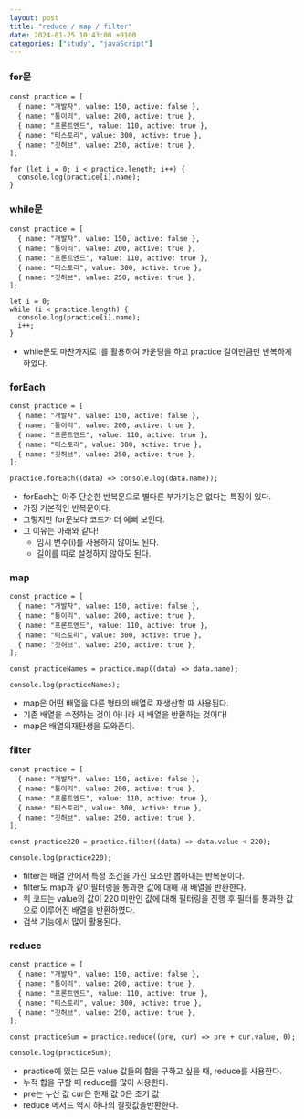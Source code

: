 ```yaml
---
layout: post
title: "reduce / map / filter"
date: 2024-01-25 10:43:00 +0100
categories: ["study", "javaScript"]
---
```


### for문

```
const practice = [
  { name: "개발자", value: 150, active: false },
  { name: "퉁이리", value: 200, active: true },
  { name: "프론트엔드", value: 110, active: true },
  { name: "티스토리", value: 300, active: true },
  { name: "깃허브", value: 250, active: true },
];

for (let i = 0; i < practice.length; i++) {
  console.log(practice[i].name);
}
```

### while문

```
const practice = [
  { name: "개발자", value: 150, active: false },
  { name: "퉁이리", value: 200, active: true },
  { name: "프론트엔드", value: 110, active: true },
  { name: "티스토리", value: 300, active: true },
  { name: "깃허브", value: 250, active: true },
];

let i = 0;
while (i < practice.length) {
  console.log(practice[i].name);
  i++;
}
```

- while문도 마찬가지로 i를 활용하여 카운팅을 하고 practice 길이만큼만 반복하게 하였다.

### forEach

```
const practice = [
  { name: "개발자", value: 150, active: false },
  { name: "퉁이리", value: 200, active: true },
  { name: "프론트엔드", value: 110, active: true },
  { name: "티스토리", value: 300, active: true },
  { name: "깃허브", value: 250, active: true },
];

practice.forEach((data) => console.log(data.name));
```

- forEach는 아주 단순한 반복문으로 별다른 부가기능은 없다는 특징이 있다.
- 가장 기본적인 반복문이다.
- 그렇지만 for문보다 코드가 더 예뻐 보인다.
- 그 이유는 아래와 같다!
  - 임시 변수(i)를 사용하지 않아도 된다.
  - 길이를 따로 설정하지 않아도 된다.

### map

```
const practice = [
  { name: "개발자", value: 150, active: false },
  { name: "퉁이리", value: 200, active: true },
  { name: "프론트엔드", value: 110, active: true },
  { name: "티스토리", value: 300, active: true },
  { name: "깃허브", value: 250, active: true },
];

const practiceNames = practice.map((data) => data.name);

console.log(practiceNames);
```

- map은 어떤 배열을 다른 형태의 배열로 재생산할 때 사용된다.
- 기존 배열을 수정하는 것이 아니라 새 배열을 반환하는 것이다!
- map은 배열의재탄생을 도와준다.

### filter

```
const practice = [
  { name: "개발자", value: 150, active: false },
  { name: "퉁이리", value: 200, active: true },
  { name: "프론트엔드", value: 110, active: true },
  { name: "티스토리", value: 300, active: true },
  { name: "깃허브", value: 250, active: true },
];

const practice220 = practice.filter((data) => data.value < 220);

console.log(practice220);
```

- filter는 배열 안에서 특정 조건을 가진 요소만 뽑아내는 반복문이다.
- filter도 map과 같이필터링을 통과한 값에 대해 새 배열을 반환한다.
- 위 코드는 value의 값이 220 미만인 값에 대해 필터링을 진행 후 필터를 통과한 값으로 이루어진 배열을 반환하였다.
- 검색 기능에서 많이 활용된다.

### reduce

```
const practice = [
  { name: "개발자", value: 150, active: false },
  { name: "퉁이리", value: 200, active: true },
  { name: "프론트엔드", value: 110, active: true },
  { name: "티스토리", value: 300, active: true },
  { name: "깃허브", value: 250, active: true },
];

const practiceSum = practice.reduce((pre, cur) => pre + cur.value, 0);

console.log(practiceSum);
```

- practice에 있는 모든 value 값들의 합을 구하고 싶을 때, reduce를 사용한다.
- 누적 합을 구할 때 reduce를 많이 사용한다.
- pre는 누산 값 cur은 현재 값 0은 초기 값
- reduce 메서드 역시 하나의 결괏값을반환한다.
